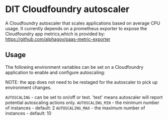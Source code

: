 # DIT Cloudfoundry autoscaler

A Cloudfoundry autoscaler that scales applications based on average CPU usage. It currently depends on a prometheus
exporter to expose the Cloudfoundry app metrics,which is provided by: https://github.com/alphagov/paas-metric-exporter

## Usage

The following environment variables can be set on a Cloudfoundry application to enable and configure autoscaling:

NOTE: the app does not need to be restaged for the autoscaler to pick up environment changes.

`AUTOSCALING` - can be set to on/off or test. 'test' means autoscaler will report potential autoscaling actions only.
`AUTOSCALING_MIN` - the minimum number of instances - default: 2
`AUTOSCALING_MAX` - the maximum number of instances - default: 10

